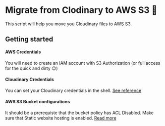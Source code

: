 # Migrate from Clodinary to AWS S3 🚀
This script will help you move you Cloudinary files to AWS S3.

## Getting started
#### AWS Credentials
You will need to create an IAM account with S3 Authorization (or full access for the quick and dirty 😉)

#### Cloudinary Credentials
You can set your Cloudinary credentials in the shell. [See reference](https://cloudinary.com/documentation/node_quickstart#set_your_api_environment_variable)

#### AWS S3 Bucket configurations
It should be a prerequiste that the bucket policy has ACL Disabled.
Make sure that Static website hosting is enabled. [Read more](https://docs.aws.amazon.com/AmazonS3/latest/userguide/WebsiteHosting.html)